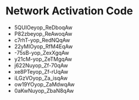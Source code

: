 # Network Activation Code
* 5QUIOeyop_ReDboqAw
* P82zbeyop_ReAwoqAw
* c7rhT-yop_RedNQqAw
* 22yMIOyop_RfM4EqAw
* -75sB-yop_ZexXgqAw
* y21cM-yop_ZeTMgqAw
* j622Nuyop_Zf-70qAw
* xe8PTeyop_Zf-rUqAw
* iLGzVOyop_Za_isqAw
* ow19YOyop_ZaMdwqAw
* 0aKwNuyop_ZbaN8qAw